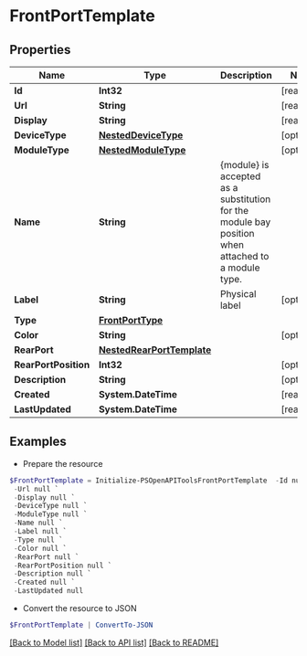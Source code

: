 # FrontPortTemplate
## Properties

Name | Type | Description | Notes
------------ | ------------- | ------------- | -------------
**Id** | **Int32** |  | [readonly] 
**Url** | **String** |  | [readonly] 
**Display** | **String** |  | [readonly] 
**DeviceType** | [**NestedDeviceType**](NestedDeviceType.md) |  | [optional] 
**ModuleType** | [**NestedModuleType**](NestedModuleType.md) |  | [optional] 
**Name** | **String** | {module} is accepted as a substitution for the module bay position when attached to a module type. | 
**Label** | **String** | Physical label | [optional] 
**Type** | [**FrontPortType**](FrontPortType.md) |  | 
**Color** | **String** |  | [optional] 
**RearPort** | [**NestedRearPortTemplate**](NestedRearPortTemplate.md) |  | 
**RearPortPosition** | **Int32** |  | [optional] 
**Description** | **String** |  | [optional] 
**Created** | **System.DateTime** |  | [readonly] 
**LastUpdated** | **System.DateTime** |  | [readonly] 

## Examples

- Prepare the resource
```powershell
$FrontPortTemplate = Initialize-PSOpenAPIToolsFrontPortTemplate  -Id null `
 -Url null `
 -Display null `
 -DeviceType null `
 -ModuleType null `
 -Name null `
 -Label null `
 -Type null `
 -Color null `
 -RearPort null `
 -RearPortPosition null `
 -Description null `
 -Created null `
 -LastUpdated null
```

- Convert the resource to JSON
```powershell
$FrontPortTemplate | ConvertTo-JSON
```

[[Back to Model list]](../README.md#documentation-for-models) [[Back to API list]](../README.md#documentation-for-api-endpoints) [[Back to README]](../README.md)

